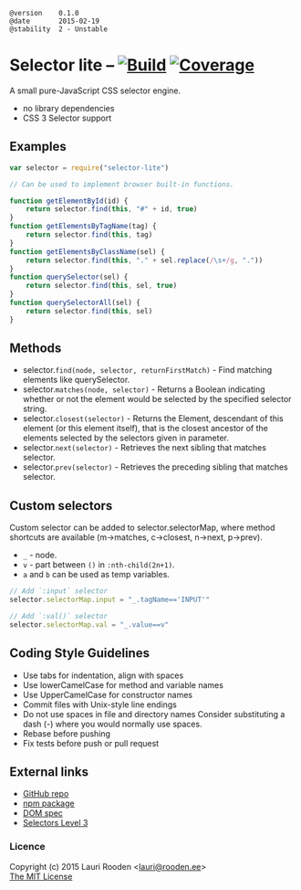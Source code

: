 [1]: https://secure.travis-ci.org/litejs/selector-lite.png
[2]: https://travis-ci.org/litejs/selector-lite
[3]: https://coveralls.io/repos/litejs/selector-lite/badge.png
[4]: https://coveralls.io/r/litejs/selector-lite
[npm package]: https://npmjs.org/package/selector-lite
[GitHub repo]: https://github.com/litejs/selector-lite


    @version    0.1.0
    @date       2015-02-19
    @stability  2 - Unstable


Selector lite &ndash; [![Build][1]][2] [![Coverage][3]][4]
=============

A small pure-JavaScript CSS selector engine.

 -  no library dependencies
 -  CSS 3 Selector support

Examples
--------

```javascript
var selector = require("selector-lite")

// Can be used to implement browser built-in functions.

function getElementById(id) {
    return selector.find(this, "#" + id, true)
}
function getElementsByTagName(tag) {
    return selector.find(this, tag)
}
function getElementsByClassName(sel) {
    return selector.find(this, "." + sel.replace(/\s+/g, "."))
}
function querySelector(sel) {
    return selector.find(this, sel, true)
}
function querySelectorAll(sel) {
    return selector.find(this, sel)
}
```

Methods
-------

-   selector.`find(node, selector, returnFirstMatch)` - Find matching elements like querySelector.
-   selector.`matches(node, selector)` - Returns a Boolean indicating whether or not
    the element would be selected by the specified selector string.
-   selector.`closest(selector)` - Returns the Element, descendant of this element
    (or this element itself), that is the closest ancestor of the elements
    selected by the selectors given in parameter.
-   selector.`next(selector)` - Retrieves the next sibling that matches selector.
-   selector.`prev(selector)` - Retrieves the preceding sibling that matches selector.


Custom selectors
----------------

Custom selector can be added to selector.selectorMap,
where method shortcuts are available (m->matches, c->closest, n->next, p->prev).

-   `_` - node.
-   `v` - part between `()` in `:nth-child(2n+1)`.
-   `a` and `b` can be used as temp variables.

```javascript
// Add `:input` selector
selector.selectorMap.input = "_.tagName=='INPUT'"

// Add `:val()` selector
selector.selectorMap.val = "_.value==v"
```

Coding Style Guidelines
-----------------------

-   Use tabs for indentation, align with spaces
-   Use lowerCamelCase for method and variable names
-   Use UpperCamelCase for constructor names
-   Commit files with Unix-style line endings
-   Do not use spaces in file and directory names
    Consider substituting a dash (-) where you would normally use spaces.
-   Rebase before pushing
-   Fix tests before push or pull request


External links
--------------

-   [GitHub repo][]
-   [npm package][]
-   [DOM spec](https://dom.spec.whatwg.org/)
-   [Selectors Level 3](http://www.w3.org/TR/selectors/)



### Licence

Copyright (c) 2015 Lauri Rooden &lt;lauri@rooden.ee&gt;  
[The MIT License](http://lauri.rooden.ee/mit-license.txt)


